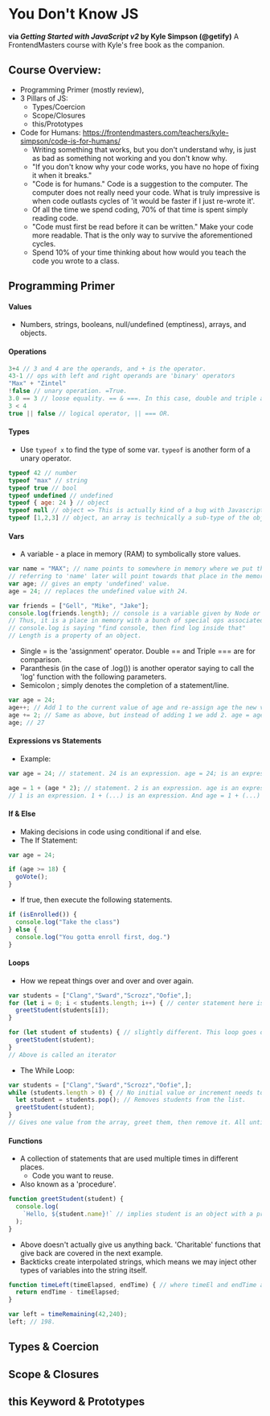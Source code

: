 # You Don't Know JS
**via _Getting Started with JavaScript v2_ by Kyle Simpson (@getify)**
A FrontendMasters course with Kyle's free book as the companion.

## Course Overview:
* Programming Primer (mostly review),
* 3 Pillars of JS:
  * Types/Coercion
  * Scope/Closures
  * this/Prototypes
* Code for Humans: https://frontendmasters.com/teachers/kyle-simpson/code-is-for-humans/
  * Writing something that works, but you don't understand why, is just as bad as something not working and you don't know why.
  * "If you don't know why your code works, you have no hope of fixing it when it breaks."
  * "Code is for humans." Code is a suggestion to the computer. The computer does not really need your code. What is truly impressive is when code outlasts cycles of 'it would be faster if I just re-wrote it'.
  * Of all the time we spend coding, 70% of that time is spent simply reading code.
  * "Code must first be read before it can be written." Make your code more readable. That is the only way to survive the aforementioned cycles.
  * Spend 10% of your time thinking about how would you teach the code you wrote to a class.

## Programming Primer
#### Values
* Numbers, strings, booleans, null/undefined (emptiness), arrays, and objects.

#### Operations
```js
3+4 // 3 and 4 are the operands, and + is the operator.
43-1 // ops with left and right operands are 'binary' operators
"Max" + "Zintel"
!false // unary operation. =True.
3.0 == 3 // loose equality. == & ===. In this case, double and triple are the same.
3 < 4
true || false // logical operator, || === OR. 
```

#### Types
* Use `typeof x` to find the type of some var. `typeof` is another form of a unary operator.
```js
typeof 42 // number
typeof "max" // string
typeof true // bool
typeof undefined // undefined
typeof { age: 24 } // object
typeof null // object => This is actually kind of a bug with Javascript from decades ago.
typeof [1,2,3] // object, an array is technically a sub-type of the object type.
```

#### Vars
* A variable - a place in memory (RAM) to symbolically store values.
``` js
var name = "MAX"; // name points to somewhere in memory where we put the string "MAX".
// referring to 'name' later will point towards that place in the memory.
var age; // gives an empty 'undefined' value.
age = 24; // replaces the undefined value with 24.

var friends = ["Gell", "Mike", "Jake"];
console.log(friends.length); // console is a variable given by Node or the browser or wherever this code is running.
// Thus, it is a place in memory with a bunch of special ops associated with it.
// console.log is saying "find console, then find log inside that"
// Length is a property of an object.
```
* Single = is the 'assignment' operator. Double == and Triple === are for comparison.
* Paranthesis (in the case of .log()) is another operator saying to call the 'log' function with the following parameters.
* Semicolon ; simply denotes the completion of a statement/line.
```js
var age = 24;
age++; // Add 1 to the current value of age and re-assign age the new value to age. age = age + 1;
age += 2; // Same as above, but instead of adding 1 we add 2. age = age + 2;
age; // 27
```

#### Expressions vs Statements
* Example:
```js
var age = 24; // statement. 24 is an expression. age = 24; is an expression.

age = 1 + (age * 2); // statement. 2 is an expression. age is an expression. (age * 2) is an expression.
// 1 is an expression. 1 + (...) is an expression. And age = 1 + (...) is an expression.
```

#### If & Else
* Making decisions in code using conditional if and else.
* The If Statement:
``` js
var age = 24;

if (age >= 18) {
  goVote();
}
```
* If true, then execute the following statements.
``` js
if (isEnrolled()) {
  console.log("Take the class")
} else {
  console.log("You gotta enroll first, dog.")
}
```

#### Loops
* How we repeat things over and over and over again.
``` js
var students = ["Clang","Sward","Scrozz","Oofie",];
for (let i = 0; i < students.length; i++) { // center statement here is basically an if statement, if true, we keep looping.
  greetStudent(students[i]);
}

for (let student of students) { // slightly different. This loop goes over a list of values. Automatically gives all vals of array.
  greetStudent(student);
}
// Above is called an iterator
```
* The While Loop:
``` js
var students = ["Clang","Sward","Scrozz","Oofie",];
while (students.length > 0) { // No initial value or increment needs to be made.
  let student = students.pop(); // Removes students from the list.
  greetStudent(student);
}
// Gives one value from the array, greet them, then remove it. All until there's nothing left in the array.
```

#### Functions
* A collection of statements that are used multiple times in different places.
  * Code you want to reuse.
* Also known as a 'procedure'.
```js
function greetStudent(student) {
  console.log(
    `Hello, ${student.name}!` // implies student is an object with a property 'name'
  );
}
```
* Above doesn't actually give us anything back. 'Charitable' functions that give back are covered in the next example.
* Backticks create interpolated strings, which means we may inject other types of variables into the string itself.
```js
function timeLeft(timeElapsed, endTime) { // where timeEl and endTime are parameters (i.e. inputs to a function.)
  return endTime - timeElapsed;
}

var left = timeRemaining(42,240);
left; // 198.
```

## Types & Coercion

## Scope & Closures

## this Keyword & Prototypes